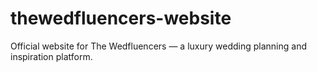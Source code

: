 # thewedfluencers-website
Official website for The Wedfluencers — a luxury wedding planning and inspiration platform.
